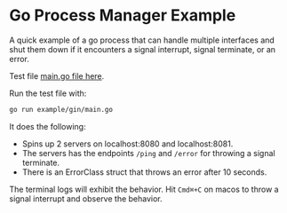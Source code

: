 # Go Process Manager Example

A quick example of a go process that can handle multiple interfaces and shut them down if it encounters a signal interrupt, signal terminate, or an error.

Test file [main.go file here](/example/gin/main.go).

Run the test file with:

```bash
go run example/gin/main.go
```

It does the following:
- Spins up 2 servers on localhost:8080 and localhost:8081.
- The servers has the endpoints `/ping` and `/error` for throwing a signal terminate.
- There is an ErrorClass struct that throws an error after 10 seconds.

The terminal logs will exhibit the behavior. Hit `Cmd⌘+C` on macos to throw a signal interrupt and observe the behavior. 
